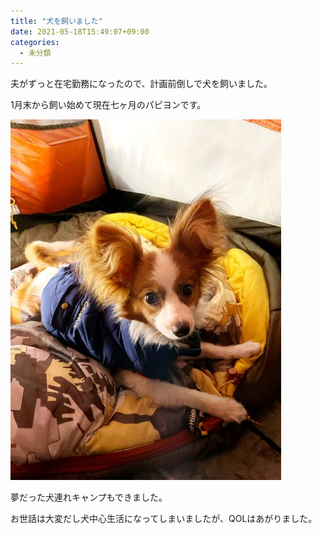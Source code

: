 ```yaml
---
title: "犬を飼いました"
date: 2021-05-18T15:49:07+09:00
categories:
  - 未分類
---
```

夫がずっと在宅勤務になったので、計画前倒しで犬を飼いました。

1月末から飼い始めて現在七ヶ月のパピヨンです。

![note](./2021-04-03-21-26-43.jpg)

夢だった犬連れキャンプもできました。

お世話は大変だし犬中心生活になってしまいましたが、QOLはあがりました。



